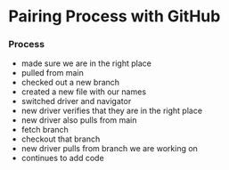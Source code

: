 # Pairing Process with GitHub

### Process
- made sure we are in the right place
- pulled from main
- checked out a new branch
- created a new file with our names
- switched driver and navigator
- new driver verifies that they are in the right place
- new driver also pulls from main
- fetch branch
- checkout that branch
- new driver pulls from branch we are working on
- continues to add code

